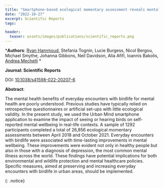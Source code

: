 ```yaml
---
title: "Smartphone-based ecological momentary assessment reveals mental health benefits of birdlife"
date: "2022-10-27"
excerpt: Scientific Reports
tags:

header:
  teaser: assets/images/publications/scientific_reports.png
---
```


*__Authors__: [Ryan Hammoud](/members/Ryan), Stefania Tognin, Lucie Burgess, Nicol Bergou, Michael Smythe, Johanna Gibbons, Neil Davidson, Alia Afifi, Ioannis Bakolis, [Andrea Mechelli](/members/Andrea) *

**Journal: Scientific Reports**

DOI: [10.1038/s41598-022-20207-6](https://pubmed.ncbi.nlm.nih.gov/36302928/)

**Abstract**:

The mental health benefits of everyday encounters with birdlife for mental health are poorly understood. Previous studies have typically relied on retrospective questionnaires or artificial set-ups with little ecological validity. In the present study, we used the Urban Mind smartphone application to examine the impact of seeing or hearing birds on self-reported mental wellbeing in real-life contexts. A sample of 1292 participants completed a total of 26,856 ecological momentary assessments between April 2018 and October 2021. Everyday encounters with birdlife were associated with time-lasting improvements in mental wellbeing. These improvements were evident not only in healthy people but also in those with a diagnosis of depression, the most common mental illness across the world. These findings have potential implications for both environmental and wildlife protection and mental healthcare policies. Specific measures, aimed at preserving and increasing everyday encounters with birdlife in urban areas, should be implemented.

{: .notice}

